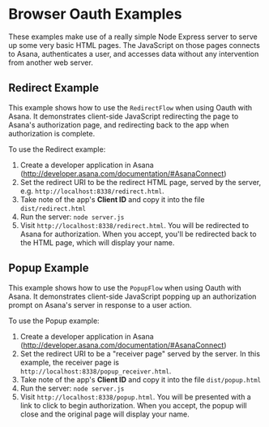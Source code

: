 # Browser Oauth Examples

These examples make use of a really simple Node Express server to serve up
some very basic HTML pages. The JavaScript on those pages connects to Asana,
authenticates a user, and accesses data without any intervention from another
web server.

## Redirect Example

This example shows how to use the `RedirectFlow` when using Oauth with Asana.
It demonstrates client-side JavaScript redirecting the page to Asana's
authorization page, and redirecting back to the app when authorization is
complete.

To use the Redirect example:

  1. Create a developer application in Asana (http://developer.asana.com/documentation/#AsanaConnect)
  2. Set the redirect URI to be the redirect HTML page, served by the server, e.g. `http://localhost:8338/redirect.html`.
  3. Take note of the app's **Client ID** and copy it into the file `dist/redirect.html`
  4. Run the server: `node server.js`
  5. Visit `http://localhost:8338/redirect.html`. You will be redirected to Asana for authorization. When you accept, you'll be redirected back to the HTML page, which will display your name.

## Popup Example

This example shows how to use the `PopupFlow` when using Oauth with Asana.
It demonstrates client-side JavaScript popping up an authorization prompt
on Asana's server in response to a user action.

To use the Popup example:

  1. Create a developer application in Asana (http://developer.asana.com/documentation/#AsanaConnect)
  2. Set the redirect URI to be a "receiver page" served by the server. In this example, the receiver page is `http://localhost:8338/popup_receiver.html`.
  3. Take note of the app's **Client ID** and copy it into the file `dist/popup.html`
  4. Run the server: `node server.js`
  5. Visit `http://localhost:8338/popup.html`. You will be presented with a link to click to begin authorization. When you accept, the popup will close and the original page will display your name.



